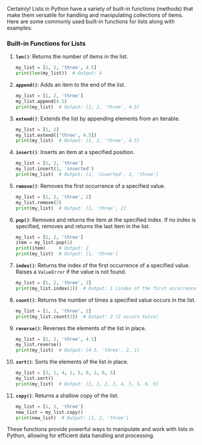 Certainly! Lists in Python have a variety of built-in functions (methods) that make them versatile for handling and manipulating collections of items. Here are some commonly used built-in functions for lists along with examples:

### Built-in Functions for Lists

1. **`len()`**: Returns the number of items in the list.

   ```python
   my_list = [1, 2, 'three', 4.5]
   print(len(my_list))  # Output: 4
   ```

2. **`append()`**: Adds an item to the end of the list.

   ```python
   my_list = [1, 2, 'three']
   my_list.append(4.5)
   print(my_list)  # Output: [1, 2, 'three', 4.5]
   ```

3. **`extend()`**: Extends the list by appending elements from an iterable.

   ```python
   my_list = [1, 2]
   my_list.extend(['three', 4.5])
   print(my_list)  # Output: [1, 2, 'three', 4.5]
   ```

4. **`insert()`**: Inserts an item at a specified position.

   ```python
   my_list = [1, 2, 'three']
   my_list.insert(1, 'inserted')
   print(my_list)  # Output: [1, 'inserted', 2, 'three']
   ```

5. **`remove()`**: Removes the first occurrence of a specified value.

   ```python
   my_list = [1, 2, 'three', 2]
   my_list.remove(2)
   print(my_list)  # Output: [1, 'three', 2]
   ```

6. **`pop()`**: Removes and returns the item at the specified index. If no index is specified, removes and returns the last item in the list.

   ```python
   my_list = [1, 2, 'three']
   item = my_list.pop(1)
   print(item)     # Output: 2
   print(my_list)  # Output: [1, 'three']
   ```

7. **`index()`**: Returns the index of the first occurrence of a specified value. Raises a `ValueError` if the value is not found.

   ```python
   my_list = [1, 2, 'three', 2]
   print(my_list.index(2))  # Output: 1 (index of the first occurrence of 2)
   ```

8. **`count()`**: Returns the number of times a specified value occurs in the list.

   ```python
   my_list = [1, 2, 'three', 2]
   print(my_list.count(2))  # Output: 2 (2 occurs twice)
   ```

9. **`reverse()`**: Reverses the elements of the list in place.

   ```python
   my_list = [1, 2, 'three', 4.5]
   my_list.reverse()
   print(my_list)  # Output: [4.5, 'three', 2, 1]
   ```

10. **`sort()`**: Sorts the elements of the list in place.

    ```python
    my_list = [3, 1, 4, 1, 5, 9, 2, 6, 5]
    my_list.sort()
    print(my_list)  # Output: [1, 1, 2, 3, 4, 5, 5, 6, 9]
    ```

11. **`copy()`**: Returns a shallow copy of the list.

    ```python
    my_list = [1, 2, 'three']
    new_list = my_list.copy()
    print(new_list)  # Output: [1, 2, 'three']
    ```

These functions provide powerful ways to manipulate and work with lists in Python, allowing for efficient data handling and processing.